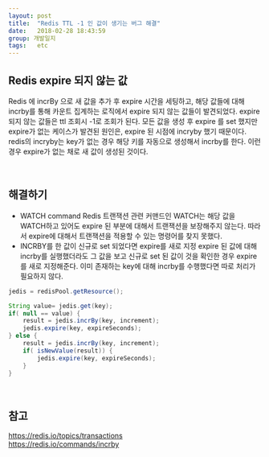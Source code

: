 ```yaml
---
layout: post
title:  "Redis TTL -1 인 값이 생기는 버그 해결"
date:   2018-02-28 18:43:59
group: 개발일지
tags:   etc 
---
```



## Redis expire 되지 않는 값
Redis 에 incrBy 으로 새 값을 추가 후 expire 시간을 세팅하고, 해당 값들에 대해 incrby를 통해 카운트 집계하는 로직에서 expire 되지 않는 값들이 발견되었다. expire 되지 않는 값들은 ttl 조회시 -1로 조회가 된다. 모든 값을 생성 후 expire 를 set 했지만 expire가 없는 케이스가 발견된 원인은, expire 된 시점에 incryby 했기 때문이다. redis의 incryby는 key가 없는 경우 해당 키를 자동으로 생성해서 incrby를 한다. 이런 경우 expire가 없는 채로 새 값이 생성된 것이다. 

<br/> 

## 해결하기 
- WATCH command
Redis 트랜잭션 관련 커맨드인 WATCH는 해당 값을 WATCH하고 있어도 expire 된 부분에 대해서 트랜잭션을 보장해주지 않는다. 따라서 expire에 대해서 트랜잭션을 적용할 수 있는 명령어를 찾지 못했다. 
- INCRBY를 한 값이 신규로 set 되었다면 expire를 새로 지정
expire 된 값에 대해 incrby를 실행했더라도 그 값을 보고 신규로 set 된 값이 것을 확인한 경우 expire를 새로 지정해준다. 이미 존재하는 key에 대해 incrby를 수행했다면 따로 처리가 필요하지 않다. 

```java
jedis = redisPool.getResource();

String value= jedis.get(key);
if( null == value) {
	result = jedis.incrBy(key, increment);
    jedis.expire(key, expireSeconds);
} else {
    result = jedis.incrBy(key, increment);
    if( isNewValue(result)) {
        jedis.expire(key, expireSeconds);
	}
}
```

<br/> 

## 참고
https://redis.io/topics/transactions
<br/> 
https://redis.io/commands/incrby

<br/> 